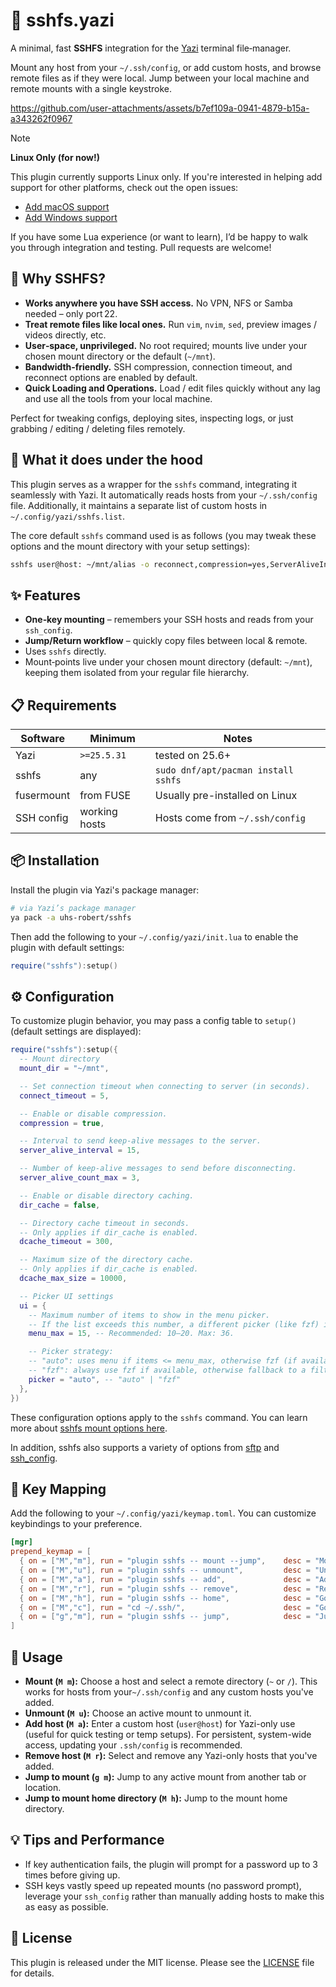 # 🧲 sshfs.yazi

A minimal, fast **SSHFS** integration for the [Yazi](https://github.com/sxyazi/yazi) terminal file‑manager.

Mount any host from your `~/.ssh/config`, or add custom hosts, and browse remote files as if they were local. Jump between your local machine and remote mounts with a single keystroke.

<https://github.com/user-attachments/assets/b7ef109a-0941-4879-b15a-a343262f0967>

> [!NOTE]
>
> **Linux Only (for now!)**
>
> This plugin currently supports Linux only.
> If you're interested in helping add support for other platforms, check out the open issues:
>
> - [Add macOS support](https://github.com/uhs-robert/sshfs.yazi/issues/3)
> - [Add Windows support](https://github.com/uhs-robert/sshfs.yazi/issues/4)
>
> If you have some Lua experience (or want to learn), I’d be happy to walk you through integration and testing. Pull requests are welcome!

## 🤔 Why SSHFS?

- **Works anywhere you have SSH access.** No VPN, NFS or Samba needed – only port 22.
- **Treat remote files like local ones.** Run `vim`, `nvim`, `sed`, preview images / videos directly, etc.
- **User‑space, unprivileged.** No root required; mounts live under your chosen mount directory or the default (`~/mnt`).
- **Bandwidth‑friendly.** SSH compression, connection timeout, and reconnect options are enabled by default.
- **Quick Loading and Operations.** Load / edit files quickly without any lag and use all the tools from your local machine.

Perfect for tweaking configs, deploying sites, inspecting logs, or just grabbing / editing / deleting files remotely.

## 🧠 What it does under the hood

This plugin serves as a wrapper for the `sshfs` command, integrating it seamlessly with Yazi. It automatically reads hosts from your `~/.ssh/config` file. Additionally, it maintains a separate list of custom hosts in `~/.config/yazi/sshfs.list`.

The core default `sshfs` command used is as follows (you may tweak these options and the mount directory with your setup settings):

```sh
sshfs user@host: ~/mnt/alias -o reconnect,compression=yes,ServerAliveInterval=15,ServerAliveCountMax=3
```

## ✨ Features

- **One‑key mounting** – remembers your SSH hosts and reads from your `ssh_config`.
- **Jump/Return workflow** – quickly copy files between local & remote.
- Uses `sshfs` directly.
- Mount‑points live under your chosen mount directory (default: `~/mnt`), keeping them isolated from your regular file hierarchy.

## 📋 Requirements

| Software   | Minimum       | Notes                               |
| ---------- | ------------- | ----------------------------------- |
| Yazi       | `>=25.5.31`   | tested on 25.6+                     |
| sshfs      | any           | `sudo dnf/apt/pacman install sshfs` |
| fusermount | from FUSE     | Usually pre-installed on Linux      |
| SSH config | working hosts | Hosts come from `~/.ssh/config`     |

## 📦 Installation

Install the plugin via Yazi's package manager:

```sh
# via Yazi’s package manager
ya pack -a uhs-robert/sshfs
```

Then add the following to your `~/.config/yazi/init.lua` to enable the plugin with default settings:

```lua
require("sshfs"):setup()
```

## ⚙️ Configuration

To customize plugin behavior, you may pass a config table to `setup()` (default settings are displayed):

```lua
require("sshfs"):setup({
  -- Mount directory
  mount_dir = "~/mnt",

  -- Set connection timeout when connecting to server (in seconds).
  connect_timeout = 5,

  -- Enable or disable compression.
  compression = true,

  -- Interval to send keep-alive messages to the server.
  server_alive_interval = 15,

  -- Number of keep-alive messages to send before disconnecting.
  server_alive_count_max = 3,

  -- Enable or disable directory caching.
  dir_cache = false,

  -- Directory cache timeout in seconds.
  -- Only applies if dir_cache is enabled.
  dcache_timeout = 300,

  -- Maximum size of the directory cache.
  -- Only applies if dir_cache is enabled.
  dcache_max_size = 10000,

  -- Picker UI settings
  ui = {
    -- Maximum number of items to show in the menu picker.
    -- If the list exceeds this number, a different picker (like fzf) is used.
    menu_max = 15, -- Recommended: 10–20. Max: 36.

    -- Picker strategy:
    -- "auto": uses menu if items <= menu_max, otherwise fzf (if available) or a filterable list
    -- "fzf": always use fzf if available, otherwise fallback to a filterable list
    picker = "auto", -- "auto" | "fzf"
  },
})
```

These configuration options apply to the `sshfs` command. You can learn more about [sshfs mount options here](https://man7.org/linux/man-pages/man1/sshfs.1.html).

In addition, sshfs also supports a variety of options from [sftp](https://man7.org/linux/man-pages/man1/sftp.1.html) and [ssh_config](https://man7.org/linux/man-pages/man5/ssh_config.5.html).

## 🎹 Key Mapping

Add the following to your `~/.config/yazi/keymap.toml`. You can customize keybindings to your preference.

```toml
[mgr]
prepend_keymap = [
  { on = ["M","m"], run = "plugin sshfs -- mount --jump",    desc = "Mount & jump" },
  { on = ["M","u"], run = "plugin sshfs -- unmount",         desc = "Unmount SSHFS" },
  { on = ["M","a"], run = "plugin sshfs -- add",             desc = "Add SSH host" },
  { on = ["M","r"], run = "plugin sshfs -- remove",          desc = "Remove SSH host" },
  { on = ["M","h"], run = "plugin sshfs -- home",            desc = "Go to mount home" },
  { on = ["M","c"], run = "cd ~/.ssh/",                      desc = "Go to ssh config" },
  { on = ["g","m"], run = "plugin sshfs -- jump",            desc = "Jump to mount" },
]
```

## 🚀 Usage

- **Mount (`M m`):** Choose a host and select a remote directory (`~` or `/`). This works for hosts from your`~/.ssh/config` and any custom hosts you've added.
- **Unmount (`M u`):** Choose an active mount to unmount it.
- **Add host (`M a`):** Enter a custom host (`user@host`) for Yazi-only use (useful for quick testing or temp setups). For persistent, system-wide access, updating your `.ssh/config` is recommended.
- **Remove host (`M r`):** Select and remove any Yazi-only hosts that you've added.
- **Jump to mount (`g m`):** Jump to any active mount from another tab or location.
- **Jump to mount home directory (`M h`):** Jump to the mount home directory.

## 💡 Tips and Performance

- If key authentication fails, the plugin will prompt for a password up to 3 times before giving up.
- SSH keys vastly speed up repeated mounts (no password prompt), leverage your `ssh_config` rather than manually adding hosts to make this as easy as possible.

## 📜 License

This plugin is released under the MIT license. Please see the [LICENSE](https://github.com/uhs-robert/sshfs.yazi?tab=MIT-1-ov-file) file for details.
